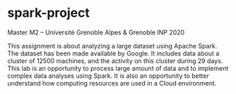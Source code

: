 # spark-project

Master M2 – Université Grenoble Alpes & Grenoble INP  2020

This assignment is about analyzing a large dataset using Apache Spark. The dataset has been made available by Google. It includes data about a cluster of 12500 machines, and the activity
on this cluster during 29 days. This lab is an opportunity to process large amount of data and to implement complex data analyses using Spark. It is also an opportunity to better understand how
computing resources are used in a Cloud environment.
